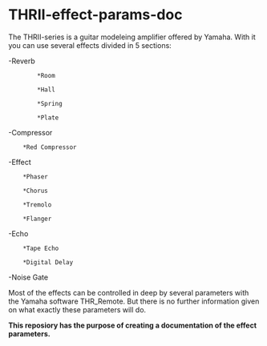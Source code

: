 # THRII-effect-params-doc

The THRII-series is a guitar modeleing amplifier offered by Yamaha.
With it you can use several effects divided in 5 sections:


-Reverb

			*Room
			
			*Hall
			
			*Spring
			
			*Plate
			
			

-Compressor

		*Red Compressor
		
  
  
-Effect

		*Phaser
		
		*Chorus
		
		*Tremolo
		
		*Flanger
		
		

-Echo

		*Tape Echo
		
		*Digital Delay
		



-Noise Gate
 
 Most of the effects can be controlled in deep by several parameters with the Yamaha software THR_Remote.
 But there is no further information given on what exactly these parameters will do.


**This reposiory has the purpose of creating a documentation of the effect parameters.**

